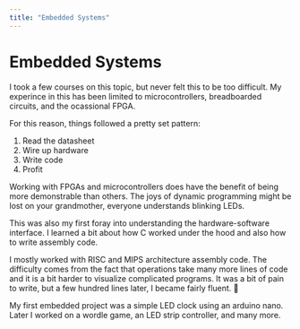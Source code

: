 ```yaml
---
title: "Embedded Systems"
---
```


# Embedded Systems

I took a few courses on this topic, but never felt this to be too difficult. My experince in this has been limited to microcontrollers, breadboarded circuits, and the ocassional FPGA.

For this reason, things followed a pretty set pattern:
1. Read the datasheet
2. Wire up hardware
3. Write code
4. Profit

Working with FPGAs and microcontrollers does have the benefit of being more demonstrable than others. The joys of dynamic programming might be lost on your grandmother, everyone understands blinking LEDs.

This was also my first foray into understanding the hardware-software interface. I learned a bit about how C worked under the hood and also how to write assembly code.

I mostly worked with RISC and MIPS architecture assembly code. The difficulty comes from the fact that operations take many more lines of code and it is a bit harder to visualize complicated programs. It was a bit of pain to write, but a few hundred lines later, I became fairly fluent. &#x1FAE0;

My first embedded project was a simple LED clock using an arduino nano. Later I worked on a wordle game, an LED strip controller, and many more.